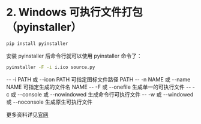 # 2. Windows 可执行文件打包（pyinstaller）

```sh
pip install pyinstaller
```

安装 pyinstaller 后命令行就可以使用 pyinstaller 命令了：

```sh
pyinstaller -F -i i.ico source.py
```

-- -i PATH 或 --icon PATH 可指定图标文件路径 PATH
-- -n NAME 或 --name NAME 可指定生成的文件名 NAME
-- -F 或 --onefile 生成单一的可执行文件
-- -c 或 --console 或 --nowindowed 生成命令行可执行文件
-- -w 或 --windowed 或 --noconsole 生成原生可执行文件

更多资料详见[官网](https://www.pyinstaller.org)
